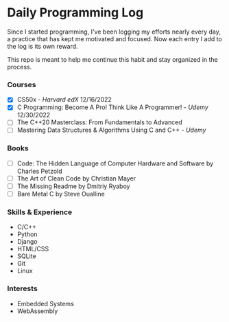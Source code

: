 # Daily Programming Log
Since I started programming, I've been logging my efforts
nearly every day, a practice that has kept me motivated
and focused. Now each entry I add to the log is its own reward.

This repo is meant to help me continue this habit and stay
organized in the process.

### Courses
- [x] CS50x - _Harvard edX_ 12/16/2022
- [x] C Programming: Become A Pro! Think Like A Programmer! - _Udemy_ 12/30/2022
- [ ] The C++20 Masterclass: From Fundamentals to Advanced  
- [ ] Mastering Data Structures & Algorithms Using C and C++ - _Udemy_

### Books
- [ ] Code: The Hidden Language of Computer Hardware and Software by Charles Petzold
- [ ] The Art of Clean Code by Christian Mayer
- [ ] The Missing Readme by Dmitriy Ryaboy
- [ ] Bare Metal C by Steve Oualline

### Skills & Experience
- C/C++
- Python
- Django
- HTML/CSS 
- SQLite
- Git
- Linux

### Interests
- Embedded Systems
- WebAssembly
